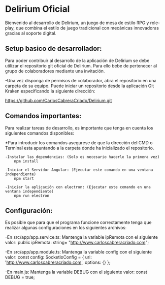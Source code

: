 # Delirium Oficial 

Bienvenido al desarrollo de Delirium, un juego de mesa de estilo RPG y role-play, que combina el estilo de juego tradicional con mecánicas innovadoras gracias al soporte digital.

## Setup basico de desarrollador:

Para poder contribuir al desarrollo de la aplicación de Delirium se debe utilizar el repositorio git oficial de Delirium. Para ello bebe de pertenecer al grupo de colaboradores mediante una invitación.

-Una vez disponga de permisos de colaborador, abra el repositorio en una carpeta de su equipo. Puede iniciar un repositorio desde la aplicación Git Kraken especificando la siguiente dirección:

https://github.com/CarlosCabreraCriado/Delirium.git


## Comandos importantes:

Para realizar tareas de desarrollo, es importante que tenga en cuenta los siguientes comandos disponibles:

 *Para introducir los comandos asegurese de que la dirección del CMD o Terminal esta apuntando a la carpeta donde ha inicializado el repositorio.

 	-Instalar las dependencias: (Solo es necesario hacerlo la primera vez)
 		npm install

 	-Iniciar el Servidor Angular: (Ejecutar este comando en una ventana independiente)
 		npm start

 	-Iniciar la aplicación con electron: (Ejecutar este comando en una ventana independiente)
 		npm run electron


## Configuración:

Es posible que para que el programa funcione correctamente tenga que realizar algunas configuraciones en los siguientes archivos:

 -En src/app/app.service.ts: 
 		Mantenga la variable ipRemota con el siguiente valor: 
 			public ipRemota: string= "http://www.carloscabreracriado.com";

 -En src/app/app.module.ts:
 		Mantenga la variable config con el siguiente valor:
 			const config: SocketIoConfig = { url: 'http://www.carloscabreracriado.com', options: {} };

 -En main.js:
 		Mantenga la variable DEBUG con el siguiente valor: 
 			const DEBUG = true;






